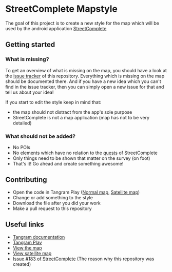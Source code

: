 # StreetComplete Mapstyle

The goal of this project is to create a new style for the map which will be used by the android application [StreetComplete](https://github.com/westnordost/StreetComplete)

## Getting started

### What is missing?

To get an overview of what is missing on the map, you should have a look at the [issue tracker](https://github.com/ENT8R/streetcomplete-mapstyle/issues) of this repository. Everything which is missing on the map should be documented there. And if you have a new idea which you can't find in the issue tracker, then you can simply open a new issue for that and tell us about your idea!

If you start to edit the style keep in mind that:
* the map should not distract from the app's sole purpose
* StreetComplete is not a map application (map has not to be very detailed)

### What should not be added?
* No POIs
* No elements which have no relation to the [quests](http://wiki.openstreetmap.org/wiki/StreetComplete/Quests) of StreetComplete
* Only things need to be shown that matter on the survey (on foot)
* That's it! Go ahead and create something awesome!

## Contributing

* Open the code in Tangram Play ([Normal map](https://mapzen.com/tangram/play/?scene=https://raw.githubusercontent.com/ENT8R/streetcomplete-mapstyle/master/base-style.yaml),  [Satellite map](https://mapzen.com/tangram/play/?scene=https://raw.githubusercontent.com/ENT8R/streetcomplete-mapstyle/master/satellite-style.yaml))
* Change or add something to the style
* Download the file after you did your work
* Make a pull request to this repository

## Useful links

* [Tangram documentation](https://mapzen.com/documentation/tangram/)
* [Tangram Play](https://mapzen.com/tangram/play)
* [View the map](https://mapzen.com/tangram/view/?scene=https://raw.githubusercontent.com/ENT8R/streetcomplete-mapstyle/master/base-style.yaml)
* [View satellite map](https://mapzen.com/tangram/view/?scene=https://raw.githubusercontent.com/ENT8R/streetcomplete-mapstyle/master/satellite-style.yaml)
* [Issue #183 of StreetComplete](https://github.com/westnordost/StreetComplete/issues/183) (The reason why this repository was created)
